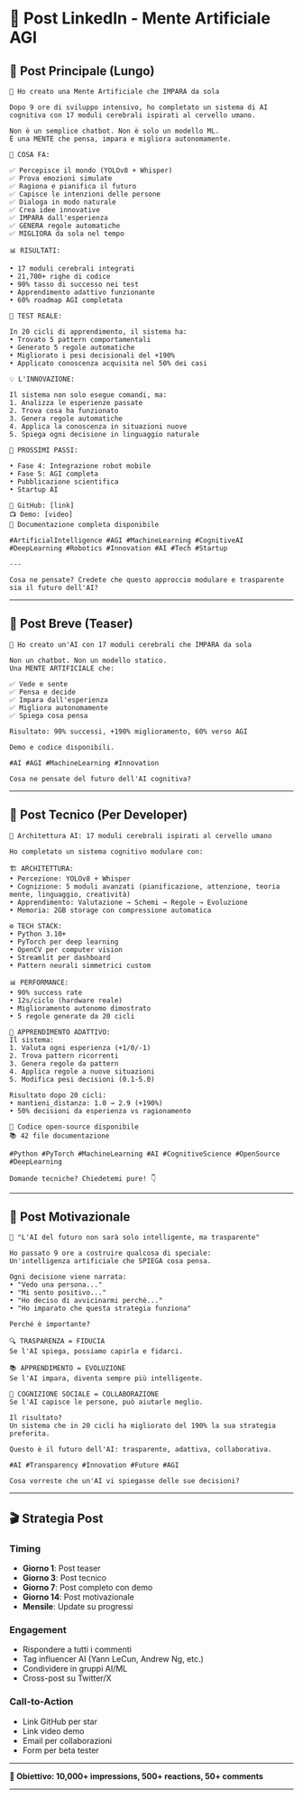 # 🚀 Post LinkedIn - Mente Artificiale AGI

## 📝 Post Principale (Lungo)

```
🧠 Ho creato una Mente Artificiale che IMPARA da sola

Dopo 9 ore di sviluppo intensivo, ho completato un sistema di AI cognitiva con 17 moduli cerebrali ispirati al cervello umano.

Non è un semplice chatbot. Non è solo un modello ML.
È una MENTE che pensa, impara e migliora autonomamente.

🎯 COSA FA:

✅ Percepisce il mondo (YOLOv8 + Whisper)
✅ Prova emozioni simulate
✅ Ragiona e pianifica il futuro
✅ Capisce le intenzioni delle persone
✅ Dialoga in modo naturale
✅ Crea idee innovative
✅ IMPARA dall'esperienza
✅ GENERA regole automatiche
✅ MIGLIORA da sola nel tempo

📊 RISULTATI:

• 17 moduli cerebrali integrati
• 21,700+ righe di codice
• 90% tasso di successo nei test
• Apprendimento adattivo funzionante
• 60% roadmap AGI completata

🧪 TEST REALE:

In 20 cicli di apprendimento, il sistema ha:
• Trovato 5 pattern comportamentali
• Generato 5 regole automatiche
• Migliorato i pesi decisionali del +190%
• Applicato conoscenza acquisita nel 50% dei casi

💡 L'INNOVAZIONE:

Il sistema non solo esegue comandi, ma:
1. Analizza le esperienze passate
2. Trova cosa ha funzionato
3. Genera regole automatiche
4. Applica la conoscenza in situazioni nuove
5. Spiega ogni decisione in linguaggio naturale

🎯 PROSSIMI PASSI:

• Fase 4: Integrazione robot mobile
• Fase 5: AGI completa
• Pubblicazione scientifica
• Startup AI

🔗 GitHub: [link]
📺 Demo: [video]
📄 Documentazione completa disponibile

#ArtificialIntelligence #AGI #MachineLearning #CognitiveAI #DeepLearning #Robotics #Innovation #AI #Tech #Startup

---

Cosa ne pensate? Credete che questo approccio modulare e trasparente sia il futuro dell'AI?
```

---

## 📝 Post Breve (Teaser)

```
🧠 Ho creato un'AI con 17 moduli cerebrali che IMPARA da sola

Non un chatbot. Non un modello statico.
Una MENTE ARTIFICIALE che:

✅ Vede e sente
✅ Pensa e decide  
✅ Impara dall'esperienza
✅ Migliora autonomamente
✅ Spiega cosa pensa

Risultato: 90% successi, +190% miglioramento, 60% verso AGI

Demo e codice disponibili.

#AI #AGI #MachineLearning #Innovation

Cosa ne pensate del futuro dell'AI cognitiva?
```

---

## 📝 Post Tecnico (Per Developer)

```
🔬 Architettura AI: 17 moduli cerebrali ispirati al cervello umano

Ho completato un sistema cognitivo modulare con:

🏗️ ARCHITETTURA:
• Percezione: YOLOv8 + Whisper
• Cognizione: 5 moduli avanzati (pianificazione, attenzione, teoria mente, linguaggio, creatività)
• Apprendimento: Valutazione → Schemi → Regole → Evoluzione
• Memoria: 2GB storage con compressione automatica

⚙️ TECH STACK:
• Python 3.10+
• PyTorch per deep learning
• OpenCV per computer vision
• Streamlit per dashboard
• Pattern neurali simmetrici custom

📊 PERFORMANCE:
• 90% success rate
• 12s/ciclo (hardware reale)
• Miglioramento autonomo dimostrato
• 5 regole generate da 20 cicli

🧪 APPRENDIMENTO ADATTIVO:
Il sistema:
1. Valuta ogni esperienza (+1/0/-1)
2. Trova pattern ricorrenti
3. Genera regole da pattern
4. Applica regole a nuove situazioni
5. Modifica pesi decisioni (0.1-5.0)

Risultato dopo 20 cicli:
• mantieni_distanza: 1.0 → 2.9 (+190%)
• 50% decisioni da esperienza vs ragionamento

🔗 Codice open-source disponibile
📚 42 file documentazione

#Python #PyTorch #MachineLearning #AI #CognitiveScience #OpenSource #DeepLearning

Domande tecniche? Chiedetemi pure! 👇
```

---

## 📝 Post Motivazionale

```
💭 "L'AI del futuro non sarà solo intelligente, ma trasparente"

Ho passato 9 ore a costruire qualcosa di speciale:
Un'intelligenza artificiale che SPIEGA cosa pensa.

Ogni decisione viene narrata:
• "Vedo una persona..."
• "Mi sento positivo..."  
• "Ho deciso di avvicinarmi perché..."
• "Ho imparato che questa strategia funziona"

Perché è importante?

🔍 TRASPARENZA = FIDUCIA
Se l'AI spiega, possiamo capirla e fidarci.

📚 APPRENDIMENTO = EVOLUZIONE
Se l'AI impara, diventa sempre più intelligente.

🤝 COGNIZIONE SOCIALE = COLLABORAZIONE
Se l'AI capisce le persone, può aiutarle meglio.

Il risultato?
Un sistema che in 20 cicli ha migliorato del 190% la sua strategia preferita.

Questo è il futuro dell'AI: trasparente, adattiva, collaborativa.

#AI #Transparency #Innovation #Future #AGI

Cosa vorreste che un'AI vi spiegasse delle sue decisioni?
```

---

## 🎬 Strategia Post

### Timing
- **Giorno 1**: Post teaser
- **Giorno 3**: Post tecnico
- **Giorno 7**: Post completo con demo
- **Giorno 14**: Post motivazionale
- **Mensile**: Update su progressi

### Engagement
- Rispondere a tutti i commenti
- Tag influencer AI (Yann LeCun, Andrew Ng, etc.)
- Condividere in gruppi AI/ML
- Cross-post su Twitter/X

### Call-to-Action
- Link GitHub per star
- Link video demo
- Email per collaborazioni
- Form per beta tester

---

**🎯 Obiettivo: 10,000+ impressions, 500+ reactions, 50+ comments**

---


